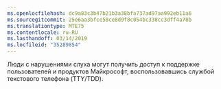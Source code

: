 ```yaml
---
ms.openlocfilehash: dc9a83c3b47b21b3a38bfa737ad97aa992eb11a6
ms.sourcegitcommit: 25e6aa3bfce58ce8d9f8c054bc338cc3dff4a78b
ms.translationtype: MTE75
ms.contentlocale: ru-RU
ms.lasthandoff: 03/14/2019
ms.locfileid: "35289854"
---
```

Люди с нарушениями слуха могут получить доступ к поддержке пользователей и продуктов Майкрософт, воспользовавшись службой текстового телефона (TTY/TDD).